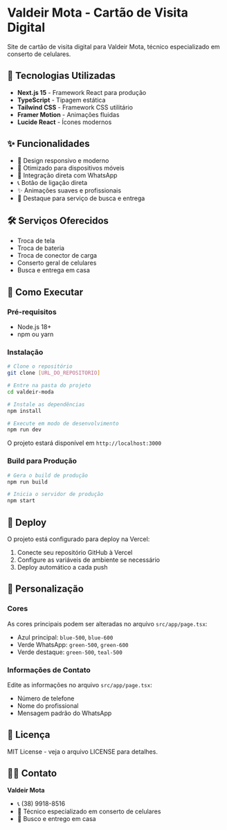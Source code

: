 # Valdeir Mota - Cartão de Visita Digital

Site de cartão de visita digital para Valdeir Mota, técnico especializado em conserto de celulares.

## 🚀 Tecnologias Utilizadas

- **Next.js 15** - Framework React para produção
- **TypeScript** - Tipagem estática
- **Tailwind CSS** - Framework CSS utilitário
- **Framer Motion** - Animações fluidas
- **Lucide React** - Ícones modernos

## ✨ Funcionalidades

- 🎨 Design responsivo e moderno
- 📱 Otimizado para dispositivos móveis
- 🔗 Integração direta com WhatsApp
- 📞 Botão de ligação direta
- ✨ Animações suaves e profissionais
- 🚗 Destaque para serviço de busca e entrega

## 🛠️ Serviços Oferecidos

- Troca de tela
- Troca de bateria
- Troca de conector de carga
- Conserto geral de celulares
- Busca e entrega em casa

## 🚀 Como Executar

### Pré-requisitos

- Node.js 18+
- npm ou yarn

### Instalação

```bash
# Clone o repositório
git clone [URL_DO_REPOSITORIO]

# Entre na pasta do projeto
cd valdeir-moda

# Instale as dependências
npm install

# Execute em modo de desenvolvimento
npm run dev
```

O projeto estará disponível em `http://localhost:3000`

### Build para Produção

```bash
# Gera o build de produção
npm run build

# Inicia o servidor de produção
npm start
```

## 📱 Deploy

O projeto está configurado para deploy na Vercel:

1. Conecte seu repositório GitHub à Vercel
2. Configure as variáveis de ambiente se necessário
3. Deploy automático a cada push

## 🎨 Personalização

### Cores

As cores principais podem ser alteradas no arquivo `src/app/page.tsx`:

- Azul principal: `blue-500`, `blue-600`
- Verde WhatsApp: `green-500`, `green-600`
- Verde destaque: `green-500`, `teal-500`

### Informações de Contato

Edite as informações no arquivo `src/app/page.tsx`:

- Número de telefone
- Nome do profissional
- Mensagem padrão do WhatsApp

## 📄 Licença

MIT License - veja o arquivo LICENSE para detalhes.

## 👨‍💻 Contato

**Valdeir Mota**

- 📞 (38) 9918-8516
- 🔧 Técnico especializado em conserto de celulares
- 🚗 Busco e entrego em casa
